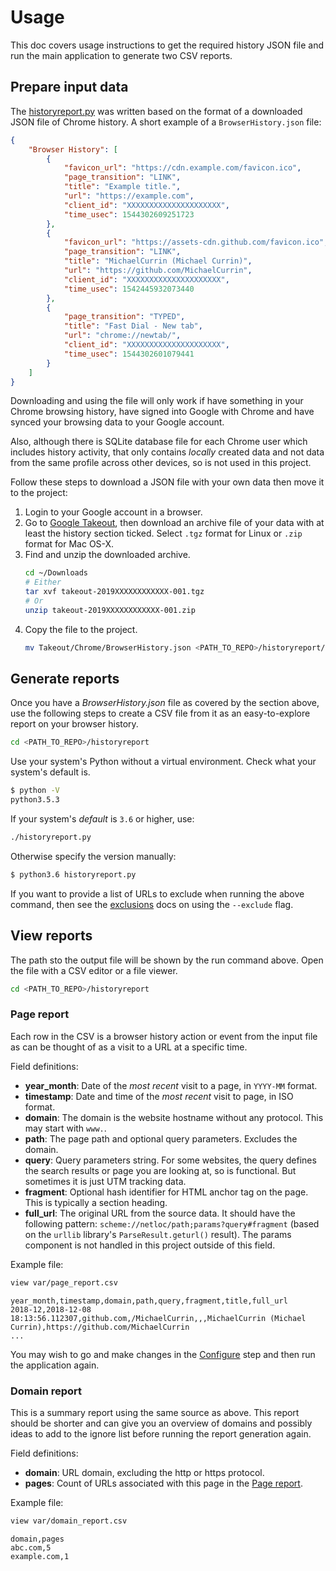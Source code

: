# Usage

This doc covers usage instructions to get the required history JSON file and run the main application to generate two CSV reports.


## Prepare input data

The [historyreport.py](/historyreport/historyreport.py) was written based on the format of a downloaded JSON file of Chrome history. A short example of a `BrowserHistory.json` file:

```json
{
    "Browser History": [
        {
            "favicon_url": "https://cdn.example.com/favicon.ico",
            "page_transition": "LINK",
            "title": "Example title.",
            "url": "https://example.com",
            "client_id": "XXXXXXXXXXXXXXXXXXXXX",
            "time_usec": 1544302609251723
        },
        {
            "favicon_url": "https://assets-cdn.github.com/favicon.ico",
            "page_transition": "LINK",
            "title": "MichaelCurrin (Michael Currin)",
            "url": "https://github.com/MichaelCurrin",
            "client_id": "XXXXXXXXXXXXXXXXXXXXX",
            "time_usec": 1542445932073440
        },
        {
            "page_transition": "TYPED",
            "title": "Fast Dial - New tab",
            "url": "chrome://newtab/",
            "client_id": "XXXXXXXXXXXXXXXXXXXXX",
            "time_usec": 1544302601079441
        }
    ]
}
```

Downloading and using the file will only work if have something in your Chrome browsing history, have signed into Google with Chrome and have synced your browsing data to your Google account. 

Also, although there is SQLite database file for each Chrome user which includes history activity, that only contains _locally_ created data and not data from the same profile across other devices, so is not used in this project.

Follow these steps to download a JSON file with your own data then move it to the project:

1. Login to your Google account in a browser.
2. Go to [Google Takeout](https://takeout.google.com/settings/takeout), then download an archive file of your data with at least the history section ticked. Select `.tgz` format for Linux or `.zip` format for Mac OS-X.
3. Find and unzip the downloaded archive.
    ```bash
    cd ~/Downloads
    # Either
    tar xvf takeout-2019XXXXXXXXXXXX-001.tgz
    # Or
    unzip takeout-2019XXXXXXXXXXXX-001.zip
    ```
4. Copy the file to the project.
    ```bash
    mv Takeout/Chrome/BrowserHistory.json <PATH_TO_REPO>/historyreport/var/
    ```


## Generate reports

Once you have a _BrowserHistory.json_ file as covered by the section above, use the following steps to create a CSV file from it as an easy-to-explore report on your browser history.

```bash
cd <PATH_TO_REPO>/historyreport
```

Use your system's Python without a virtual environment. Check what your system's default is.

```bash
$ python -V
python3.5.3
```

If your system's _default_ is `3.6` or higher, use:

```bash
./historyreport.py
```

Otherwise specify the version manually:

```bash
$ python3.6 historyreport.py
```

If you want to provide a list of URLs to exclude when running the above command, then see the [exclusions](exclusions.md) docs on using the `--exclude` flag.


## View reports

The path sto the output file will be shown by the run command above. Open the file with a CSV editor or a file viewer.


```bash
cd <PATH_TO_REPO>/historyreport
```

### Page report

Each row in the CSV is a browser history action or event from the input file as can be thought of as a visit to a URL at a specific time.

Field definitions:

- **year_month**: Date of the _most recent_ visit to a page, in `YYYY-MM` format.
- **timestamp**: Date and time of the _most recent_ visit to page, in ISO format.
- **domain**: The domain is the website hostname without any protocol. This may start with `www.`.
- **path**: The page path and optional query parameters. Excludes the domain.
- **query**: Query parameters string.  For some websites, the query defines the search results or page you are looking at, so is functional. But sometimes it is just UTM tracking data.
- **fragment**: Optional hash identifier for HTML anchor tag on the page. This is typically a section heading.
- **full_url**: The original URL from the source data. It should have the following pattern: `scheme://netloc/path;params?query#fragment` (based on the `urllib` library's `ParseResult.geturl()` result). The params component is not handled in this project outside of this field. 

Example file:

```bash
view var/page_report.csv
```

```csv
year_month,timestamp,domain,path,query,fragment,title,full_url
2018-12,2018-12-08 18:13:56.112307,github.com,/MichaelCurrin,,,MichaelCurrin (Michael Currin),https://github.com/MichaelCurrin
...
```

You may wish to go and make changes in the [Configure](installation.md#configure) step and then run the application again.


### Domain report

This is a summary report using the same source as above. This report should be shorter and can give you an overview of domains and possibly ideas to add to the ignore list before running the report generation again.

Field definitions:

- **domain**: URL domain, excluding the http or https protocol.
- **pages**: Count of URLs associated with this page in the [Page report](#page-report).

Example file:

```bash
view var/domain_report.csv
```

```csv
domain,pages
abc.com,5
example.com,1
```
